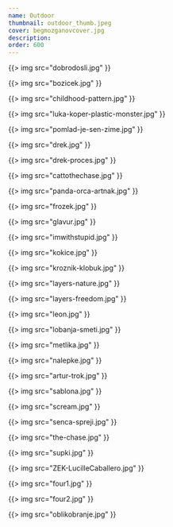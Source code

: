 ```yaml
---
name: Outdoor
thumbnail: outdoor_thumb.jpeg
cover: begmozganovcover.jpg
description: 
order: 600
---
```



{{> img src="dobrodosli.jpg" }}

{{> img src="bozicek.jpg" }}

{{> img src="childhood-pattern.jpg" }}

{{> img src="luka-koper-plastic-monster.jpg" }}

{{> img src="pomlad-je-sen-zime.jpg" }}

{{> img src="drek.jpg" }}

{{> img src="drek-proces.jpg" }}

{{> img src="cattothechase.jpg" }}

{{> img src="panda-orca-artnak.jpg" }}

{{> img src="frozek.jpg" }}

{{> img src="glavur.jpg" }}

{{> img src="imwithstupid.jpg" }}

{{> img src="kokice.jpg" }}

{{> img src="kroznik-klobuk.jpg" }}

{{> img src="layers-nature.jpg" }}

{{> img src="layers-freedom.jpg" }}

{{> img src="leon.jpg" }}

{{> img src="lobanja-smeti.jpg" }}

{{> img src="metlika.jpg" }}

{{> img src="nalepke.jpg" }}

{{> img src="artur-trok.jpg" }}

{{> img src="sablona.jpg" }}

{{> img src="scream.jpg" }}

{{> img src="senca-spreji.jpg" }}

{{> img src="the-chase.jpg" }}

{{> img src="supki.jpg" }}

{{> img src="ZEK-LucilleCaballero.jpg" }}

{{> img src="four1.jpg" }}

{{> img src="four2.jpg" }}

{{> img src="oblikobranje.jpg" }}
